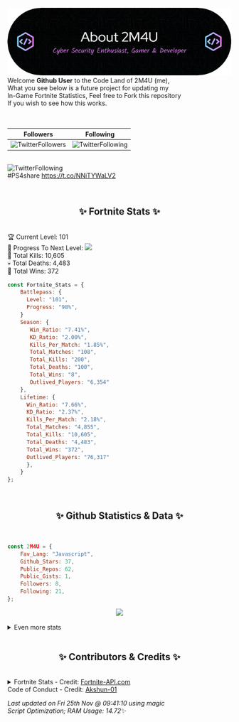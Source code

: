 
  ![Header](./src/github-banner.png)
  <br>
  Welcome **Github User** to the Code Land of 2M4U (me),<br>
  What you see below is a future project for updating my<br>
  In-Game Fortnite Statistics, Feel free to Fork this repository<br>
  If you wish to see how this works.
  <br><br>
  <br>
  
  | Followers  | Following |
  | ---------- |:---------:|
  | ![TwitterFollowers](https://img.shields.io/badge/Twitter%20Followers-78-blue)  | ![TwitterFollowing](https://img.shields.io/badge/Twitter%20Following-235-blue)  |


  <br>![TwitterFollowing](https://img.shields.io/badge/Latest%20Tweet--blue)<br>
  #PS4share https://t.co/NNiTYWaLV2
   
  <br><h2 align="center"> ✨ Fortnite Stats ✨</h2><br>
  🏆 Current Level: 101<br>
  🎉 Progress To Next Level: ![](https://geps.dev/progress/98)<br>
  🎯 Total Kills: 10,605<br>
  💀 Total Deaths: 4,483<br>
  👑 Total Wins: 372<br>

```js
const Fortnite_Stats = {
    Battlepass: {
      Level: "101",
      Progress: "98%",    
    }
    Season: { 
       Win_Ratio: "7.41%",
       KD_Ratio: "2.00%",
       Kills_Per_Match: "1.85%",
       Total_Matches: "108",
       Total_Kills: "200",
       Total_Deaths: "100",
       Total_Wins: "8",
       Outlived_Players: "6,354"
    },
    Lifetime: {
      Win_Ratio: "7.66%",
      KD_Ratio: "2.37%",
      Kills_Per_Match: "2.18%",
      Total_Matches: "4,855",
      Total_Kills: "10,605",
      Total_Deaths: "4,483",
      Total_Wins: "372",
      Outlived_Players: "76,317"
      },
    }
}; 
```


<br><h2 align="center"> ✨ Github Statistics & Data ✨</h2><br>

```js
const 2M4U = {
    Fav_Lang: "Javascript",
    Github_Stars: 37,
    Public_Repos: 62,
    Public_Gists: 1,
    Followers: 8,
    Following: 21,
}; 
```

<p align="center">
<img src="https://github-readme-streak-stats.herokuapp.com/?user=2M4U&theme=tokyonight">
</p>
<details>
  <summary>
      Even more stats
  </summary>
  <p align="center">
    <img src="https://github-profile-trophy.vercel.app/?username=2M4U&theme=dracula">
    <img src="https://github-readme-stats.vercel.app/api?username=2M4U&theme=tokyonight&count_private=true&show_icons=true&include_all_commits=true">
  </p>
</details>
<br><h2 align="center"> ✨ Contributors & Credits ✨</h2><br>
<details>
  <summary>
      Fortnite Stats - Credit: <a href="https://fortnite-api.com/?utm_source=github.com/2M4U/2M4U">Fortnite-API.com</a><br>
      Code of Conduct - Credit: <a href="https://github.com/Akshun-01">Akshun-01</a>
  </summary>
</details>

<!-- Last updated on Fri Nov 25 2022 09:41:10 GMT+0000 (Coordinated Universal Time) ;-;-->
<i>Last updated on  Fri 25th Nov @ 09:41:10 using magic<br>
Script Optimization; RAM Usage: 14.72</i>✨